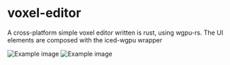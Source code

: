 # voxel-editor

A cross-platform simple voxel editor written is rust, using wgpu-rs.
The UI elements are composed with the iced-wgpu wrapper

![Example image](https://github.com/zakorgy/voxel-editor/blob/master/img/Astar.PNG)
![Example image](https://github.com/zakorgy/voxel-editor/blob/master/img/MacOS.PNG)

